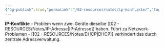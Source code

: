 ```yaml
---
{"dg-publish":true,"permalink":"/02-resources/notes/ip-konflikte/","tags":["netzwerk/fehler","adressierung/doppelt"],"noteIcon":"","updated":"2025-08-27T15:03:20.196+02:00"}
---
```



**IP-Konflikte** - Problem wenn zwei Geräte dieselbe [[02 - RESOURCES/Notes/IP-Adresse\|IP-Adresse]] haben.
Führt zu Netzwerk-Problemen - [[02 - RESOURCES/Notes/DHCP\|DHCP]] verhindert das durch zentrale Adressverwaltung.
